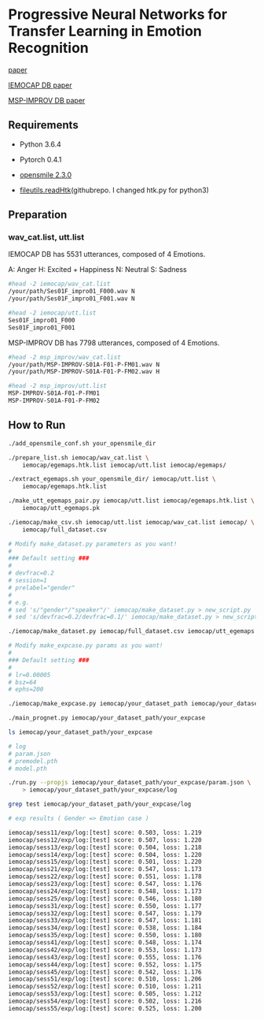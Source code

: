 Progressive Neural Networks for Transfer Learning in Emotion Recognition
===


[paper](https://arxiv.org/pdf/1706.03256.pdf)

[IEMOCAP DB paper](https://pdfs.semanticscholar.org/5cf0/d213f3253cd46673d955209f8463db73cc51.pdf)

[MSP-IMPROV DB paper](https://web.eecs.umich.edu/~emilykmp/EmilyPapers/2016_Busso_TAFF.pdf)

## Requirements

- Python 3.6.4

- Pytorch 0.4.1

- [opensmile 2.3.0](https://www.audeering.com/research/opensmile)

- [fileutils.readHtk](https://github.com/MaigoAkisame/fileutils)(githubrepo. I changed htk.py for python3)




## Preparation

### wav_cat.list, utt.list

IEMOCAP DB has 5531 utterances, composed of 4 Emotions.

A: Anger
H: Excited + Happiness
N: Neutral
S: Sadness

```bash
#head -2 iemocap/wav_cat.list
/your/path/Ses01F_impro01_F000.wav N
/your/path/Ses01F_impro01_F001.wav N

#head -2 iemocap/utt.list
Ses01F_impro01_F000
Ses01F_impro01_F001

```

MSP-IMPROV DB has 7798 utterances, composed of 4 Emotions.

```bash
#head -2 msp_improv/wav_cat.list
/your/path/MSP-IMPROV-S01A-F01-P-FM01.wav N 
/your/path/MSP-IMPROV-S01A-F01-P-FM02.wav H

#head -2 msp_improv/utt.list
MSP-IMPROV-S01A-F01-P-FM01
MSP-IMPROV-S01A-F01-P-FM02
```

## How to Run

```bash
./add_opensmile_conf.sh your_opensmile_dir

./prepare_list.sh iemocap/wav_cat.list \
	iemocap/egemaps.htk.list iemocap/utt.list iemocap/egemaps/

./extract_egemaps.sh your_opensmile_dir/ iemocap/utt.list \
	iemocap/egemaps.htk.list

./make_utt_egemaps_pair.py iemocap/utt.list iemocap/egemaps.htk.list \
	iemocap/utt_egemaps.pk

./iemocap/make_csv.sh iemocap/utt.list iemocap/wav_cat.list iemocap/ \
	iemocap/full_dataset.csv

# Modify make_dataset.py parameters as you want!
#
### Default setting ###
#
# devfrac=0.2
# session=1
# prelabel="gender"
#
# e.g.
# sed 's/"gender"/"speaker"/' iemocap/make_dataset.py > new_script.py
# sed 's/devfrac=0.2/devfrac=0.1/' iemocap/make_dataset.py > new_script.py

./iemocap/make_dataset.py iemocap/full_dataset.csv iemocap/utt_egemaps.pk iemocap/your_dataset_path

# Modify make_expcase.py params as you want!
#
### Default setting ###
#
# lr=0.00005
# bsz=64
# ephs=200

./iemocap/make_expcase.py iemocap/your_dataset_path iemocap/your_dataset_path/your_expcase

./main_prognet.py iemocap/your_dataset_path/your_expcase

ls iemocap/your_dataset_path/your_expcase 

# log	
# param.json
# premodel.pth
# model.pth

./run.py --propjs iemocap/your_dataset_path/your_expcase/param.json \
	> iemocap/your_dataset_path/your_expcase/log

grep test iemocap/your_dataset_path/your_expcase/log

# exp results ( Gender => Emotion case )

iemocap/sess11/exp/log:[test] score: 0.503, loss: 1.219
iemocap/sess12/exp/log:[test] score: 0.507, loss: 1.220
iemocap/sess13/exp/log:[test] score: 0.504, loss: 1.218
iemocap/sess14/exp/log:[test] score: 0.504, loss: 1.220
iemocap/sess15/exp/log:[test] score: 0.501, loss: 1.220
iemocap/sess21/exp/log:[test] score: 0.547, loss: 1.173
iemocap/sess22/exp/log:[test] score: 0.551, loss: 1.178
iemocap/sess23/exp/log:[test] score: 0.547, loss: 1.176
iemocap/sess24/exp/log:[test] score: 0.548, loss: 1.173
iemocap/sess25/exp/log:[test] score: 0.546, loss: 1.180
iemocap/sess31/exp/log:[test] score: 0.550, loss: 1.177
iemocap/sess32/exp/log:[test] score: 0.547, loss: 1.179
iemocap/sess33/exp/log:[test] score: 0.547, loss: 1.181
iemocap/sess34/exp/log:[test] score: 0.538, loss: 1.184
iemocap/sess35/exp/log:[test] score: 0.550, loss: 1.180
iemocap/sess41/exp/log:[test] score: 0.548, loss: 1.174
iemocap/sess42/exp/log:[test] score: 0.553, loss: 1.173
iemocap/sess43/exp/log:[test] score: 0.555, loss: 1.176
iemocap/sess44/exp/log:[test] score: 0.552, loss: 1.175
iemocap/sess45/exp/log:[test] score: 0.542, loss: 1.176
iemocap/sess51/exp/log:[test] score: 0.510, loss: 1.206
iemocap/sess52/exp/log:[test] score: 0.510, loss: 1.211
iemocap/sess53/exp/log:[test] score: 0.505, loss: 1.212
iemocap/sess54/exp/log:[test] score: 0.502, loss: 1.216
iemocap/sess55/exp/log:[test] score: 0.525, loss: 1.200

```
